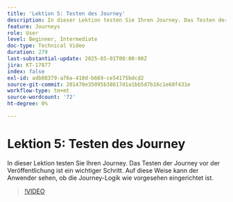 ```yaml
---
title: 'Lektion 5: Testen des Journey'
description: In dieser Lektion testen Sie Ihren Journey. Das Testen der Journey vor der Veröffentlichung ist ein wichtiger Schritt. Auf diese Weise kann der Anwender sehen, ob die Journey-Logik wie vorgesehen eingerichtet ist.
feature: Journeys
role: User
level: Beginner, Intermediate
doc-type: Technical Video
duration: 279
last-substantial-update: 2025-05-01T00:00:00Z
jira: KT-17877
index: false
exl-id: adb08379-a76a-418d-b669-ce54175bdcd2
source-git-commit: 201470e35095b38617d1a1bb5d7b16c1e60f431e
workflow-type: tm+mt
source-wordcount: '72'
ht-degree: 0%

---
```


# Lektion 5: Testen des Journey

In dieser Lektion testen Sie Ihren Journey. Das Testen der Journey vor der Veröffentlichung ist ein wichtiger Schritt. Auf diese Weise kann der Anwender sehen, ob die Journey-Logik wie vorgesehen eingerichtet ist.

>[!VIDEO](https://video.tv.adobe.com/v/3457930/?learn=on&enablevpops)
